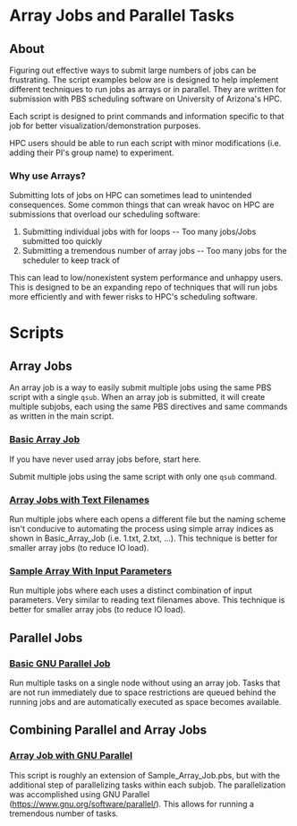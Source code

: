 # Array Jobs and Parallel Tasks

## About
Figuring out effective ways to submit large numbers of jobs can be frustrating. The script examples below are is designed to help implement different techniques to run jobs as arrays or in parallel. They are written for submission with PBS scheduling software on University of Arizona's HPC. 

Each script is designed to print commands and information specific to that job for better visualization/demonstration purposes. 

HPC users should be able to run each script with minor modifications (i.e. adding their PI's group name) to experiment.


### Why use Arrays?

Submitting lots of jobs on HPC can sometimes lead to unintended consequences. Some common things that can wreak havoc on HPC are submissions that overload our scheduling software:

1. Submitting individual jobs with for loops    -- Too many jobs/Jobs submitted too quickly
2. Submitting a tremendous number of array jobs -- Too many jobs for the scheduler to keep track of

This can lead to low/nonexistent system performance and unhappy users. This is designed to be an expanding repo of techniques that will run jobs more efficiently and with fewer risks to HPC's scheduling software. 


# Scripts

## Array Jobs

An array job is a way to easily submit multiple jobs using the same PBS script with a single ```qsub```. When an array job is submitted, it will create multiple subjobs, each using the same PBS directives and same commands as written in the main script.


### [Basic Array Job](Basic-Array-Job/Basic_Array_Job.md)
If you have never used array jobs before, start here.

Submit multiple jobs using the same script with only one ```qsub``` command.


### [Array Jobs with Text Filenames](Array-Read-Filenames/Sample_Array_Read_Filenames.md)

Run multiple jobs where each opens a different file but the naming scheme isn't conducive to automating the process using simple array indices as shown in Basic_Array_Job (i.e. 1.txt, 2.txt, ...). This technique is better for smaller array jobs (to reduce IO load).

### [Sample Array With Input Parameters]()

Run multiple jobs where each uses a distinct combination of input parameters. Very similar to reading text filenames above. This technique is better for smaller array jobs (to reduce IO load).



## Parallel Jobs

### [Basic GNU Parallel Job](Basic_Parallel_Job)

Run multiple tasks on a single node without using an array job. Tasks that are not run immediately due to space restrictions are queued behind the running jobs and are automatically executed as space becomes available.

## Combining Parallel and Array Jobs

### [Array Job with GNU Parallel]()

This script is roughly an extension of Sample_Array_Job.pbs, but with the additional step of parallelizing tasks within each subjob. The parallelization was accomplished using GNU Parallel (https://www.gnu.org/software/parallel/). This allows for running a tremendous number of tasks.
